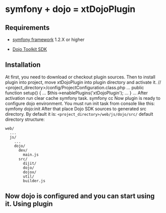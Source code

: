 symfony + dojo = xtDojoPlugin
================================

Requirements
------------
* [symfony framework](http://www.symfony-project.org/installation) 1.2.X or higher

* [Dojo Toolkit SDK](http://www.dojotoolkit.org/download/)

Installation
------------
At first, you need to download or checkout plugin sources. Then to install plugin into project, 
move xtDojoPlugin into plugin directory and activate it.
    // <project_directory>/config/ProjectConfiguration.class.php
    ...
    public function setup() 
    {
    ...
        $this->enablePlugins('xtDojoPlugin');
    ...
    }
    ...
After activation run clear cache symfony task.
    symfony cc
Now plugin is ready to configure dojo environment. You must run init task 
from console like this:
    symfony dojo:init
After that place Dojo SDK sources to generated src directory. By default it is: `<project_directory>/web/js/dojo/src/`
    default directory structure:

    web/
      ...
      js/
        ...
        dojo/
          dev/
            main.js
          src/
            dijit/
            dojo/
            dojox/
            util/
            builder.js
Now dojo is configured and you can start using it.
Using plugin
------------
